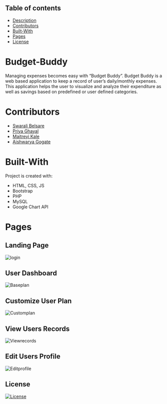 ## Table of contents
* [Description](#Budget-Manager)
* [Contributors](#Contributors)
* [Built-With](#Built-With)
* [Pages](#Pages)
* [License](#License)

# Budget-Buddy
Managing expenses becomes easy with “Budget Buddy”. Budget Buddy is a web based application to keep a record of user’s daily/monthly expenses. This application helps the user to visualize and analyze their expenditure as well as savings based on predefined or user defined categories. 

# Contributors
* [Swarali Belsare](https://github.com/Swaralihb)
* [Priya Ghayal](https://github.com/priyaghayal)
* [Maitreyi Kale](https://github.com/MaitreyiKale)
* [Aishwarya Gogate](https://github.com/aisha007)

# Built-With
Project is created with:
* HTML, CSS, JS
* Bootstrap
* PHP
* MySQL
* Google Chart API

# Pages

## Landing Page

![login](https://user-images.githubusercontent.com/53147571/85844113-d6498380-b7bf-11ea-96a0-a92c79a7506c.png)

## User Dashboard

![Baseplan](https://user-images.githubusercontent.com/53147571/85844066-c631a400-b7bf-11ea-8f50-7083c3301379.png)

## Customize User Plan

![Customplan](https://user-images.githubusercontent.com/53147571/85844095-d053a280-b7bf-11ea-86e2-1355d0287fb1.png)

## View Users Records

![Viewrecords](https://user-images.githubusercontent.com/53147571/85844158-e5c8cc80-b7bf-11ea-9f65-e4f1877fdbd8.png)

## Edit Users Profile

![Editprofile](https://user-images.githubusercontent.com/53147571/85844104-d34e9300-b7bf-11ea-87f9-b17d768c99f7.png)

## License
[![License](https://img.shields.io/github/license/Swaralihb/Budget-Manager---Web-application)](https://github.com/Swaralihb/Budget-Manager---Web-application/blob/master/LICENSE)

